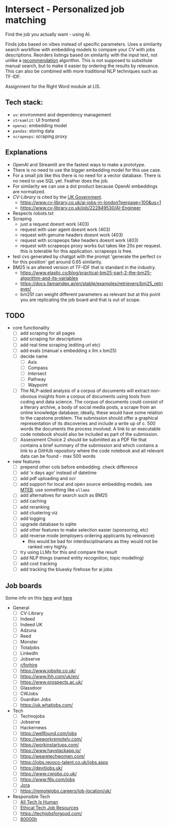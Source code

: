 # Intersect - Personalized job matching

Find the job you actually want - using AI.

Finds jobs based on vibes instead of specific parameters. Uses a similarity search workflow with embedding models to compare your CV with jobs descriptions. Reorders listings based on similarity with the input text, not unlike a [recommendation](https://cookbook.openai.com/examples/recommendation_using_embeddings) algorithm. This is not supposed to substitute manual search, but to make it easier by ordering the results by relevance. This can also be combined with more traditional NLP techniques such as TF-IDF.

Assignment for the Right Word module at LIS.

## Tech stack:

-   `uv`: environment and dependency management
-   `streamlit`: UI frontend
-   `openai`: embedding model
-   `pandas`: storing data
-   `scrapeops`: scraping proxy

## Explanations

-   OpenAI and Streamlit are the fastest ways to make a prototype.
-   There is no need to use the bigger embedding model for this use case.
-   For a small job like this there is no need for a vector database. There is no need to use SQL yet. Feather does the job.
-   For similarity we can use a dot product because OpenAI embeddings are normalized.
-   _CV-Library_ is cited by the [UK Government](https://nationalcareers.service.gov.uk/careers-advice/advertised-job-vacancies).
    -   https://www.cv-library.co.uk/ai-jobs-in-london?perpage=100&us=1
    -   https://www.cv-library.co.uk/job/222849530/AI-Engineer
-   Respects robots.txt
-   Scraping
    -   just a request doesnt work (403)
    -   request with user agent doesnt work (403)
    -   request with genuine headers doesnt work (403)
    -   request with scrapeops fake headers doesnt work (403)
    -   request with scrapeops proxy works but takes like 20s per request. this is tolerable for this application. scrapeops is free.
-   test cvs generated by chatgpt with the prompt 'generate the perfect cv for this position' get around 0.65 similarity.
-   BM25 is an altered version of TF-IDF that is standard in the industry.
    -   https://www.elastic.co/blog/practical-bm25-part-2-the-bm25-algorithm-and-its-variables
    -   https://docs.llamaindex.ai/en/stable/examples/retrievers/bm25_retriever/
    -   bm25f can weight different parameters as relevant but at this point you are replicating the job board and that is out of scope.

## TODO

-   core functionality
    -   [ ] add scraping for all pages
    -   [ ] add scraping for descriptions
    -   [ ] add real time scraping )editing url etc)
    -   [ ] add evals (manual x embedding x llm x bm25)
    -   [ ] decide name
        -   [ ] Axis
        -   [ ] Compass
        -   [ ] Intersect
        -   [ ] Pathway
        -   [ ] Waypoint
    -   [ ] The NLP-aided analysis of a corpus of documents will extract non-obvious insights from a corpus of documents using tools from coding and data science. The corpus of documents could consist of a literary archive, a body of social media posts, a scrape from an online knowledge database; ideally, these would have some relation to the capstone problem. The submission should offer a graphical representation of its discoveries and include a write up of c. 500 words the documents the process involved. A link to an executable code notebook should also be included as part of the submission.
    -   [ ] Assessment Choice 2 should be submitted as a PDF file that contains a brief summary of the submission and which contains a link to a GitHUb repository where the code notebook and all relevant data can be found - max 500 words
-   new features
    -   [ ] prepend other cols before embedding. check difference
    -   [ ] add 'x days ago' instead of datetime
    -   [ ] add pdf uploading and ocr
    -   [ ] add support for local and open source embedding models. see [MTEB](https://huggingface.co/spaces/mteb/leaderboard). use something like `ollama`
    -   [ ] add alternatives for search such as BM25
    -   [ ] add caching
    -   [ ] add reranking
    -   [ ] add clustering viz
    -   [ ] add logging
    -   [ ] upgrade database to sqlite
    -   [ ] add other features to make selection easier (sponsoring, etc)
    -   [ ] add reverse mode (employers ordering applicants by relevance)
        -   this would be bad for interdisciplinarians as they would not be ranked very highly.
    -   [ ] try using LLMs for this and compare the result
    -   [ ] add NLP things (named entity recognition, topic modelling)
    -   [ ] add cost tracking
    -   [ ] add tracking the bluesky firehose for ai jobs

## Job boards

Some info on this [here](https://www.techradar.com/best/uk-job-sites) and [here](https://seemehired.com/blog/the-top-uk-job-boards-and-hiring-platforms-to-find-talent-in-2024/)

-   General
    -   [ ] CV-Library
    -   [ ] Indeed
    -   [ ] Indeed UK
    -   [ ] Adzuna
    -   [ ] Reed
    -   [ ] Monster
    -   [ ] Totaljobs
    -   [ ] LinkedIn
    -   [ ] Jobserve
    -   [ ] [r/forhire](https://www.reddit.com/r/forhire/)
    -   [ ] https://www.jobsite.co.uk/
    -   [ ] https://www.lhh.com/uk/en/
    -   [ ] https://www.prospects.ac.uk/
    -   [ ] Glassdoor
    -   [ ] CWJobs
    -   [ ] Guardian Jobs
    -   [ ] https://uk.whatjobs.com/
-   Tech
    -   [ ] Technojobs
    -   [ ] Jobserve
    -   [ ] Hackernews
    -   [ ] https://wellfound.com/jobs
    -   [ ] https://weworkremotely.com/
    -   [ ] https://workinstartups.com/
    -   [ ] https://www.haystackapp.io/
    -   [ ] https://wearetechwomen.com/
    -   [ ] https://jobs.revoco-talent.co.uk/jobs.aspx
    -   [ ] https://devitjobs.uk/
    -   [ ] https://www.cwjobs.co.uk/
    -   [ ] https://www.f6s.com/jobs
    -   [ ] [Jora](https://uk.jora.com/)
    -   [ ] https://remotejobs.careers/job-location/uk/
-   Responsible Tech
    -   [ ] [All Tech Is Human](https://alltechishuman.org/responsible-tech-job-board)
    -   [ ] [Ethical Tech Job Resources](https://docs.google.com/spreadsheets/d/1dFVoF6f9VU5pjaGhyyvQaBN0n6ae-iLCtlvsO1N2jhA/edit?gid=0#gid=0)
    -   [ ] https://techjobsforgood.com/
    -   [ ] [80000h](https://jobs.80000hours.org/)
